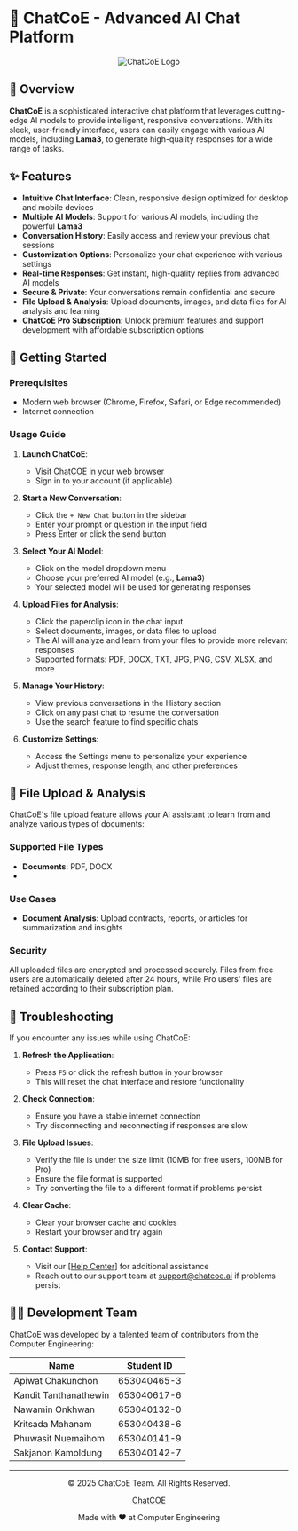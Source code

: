 # 🤖 ChatCoE - Advanced AI Chat Platform

<div align="center">
  
![ChatCoE Logo](https://img.shields.io/badge/ChatCoE-AI%20Chat%20Platform-blue?style=for-the-badge)

</div>

## 📝 Overview

**ChatCoE** is a sophisticated interactive chat platform that leverages cutting-edge AI models to provide intelligent, responsive conversations. With its sleek, user-friendly interface, users can easily engage with various AI models, including **Lama3**, to generate high-quality responses for a wide range of tasks.

## ✨ Features

- **Intuitive Chat Interface**: Clean, responsive design optimized for desktop and mobile devices
- **Multiple AI Models**: Support for various AI models, including the powerful **Lama3**
- **Conversation History**: Easily access and review your previous chat sessions
- **Customization Options**: Personalize your chat experience with various settings
- **Real-time Responses**: Get instant, high-quality replies from advanced AI models
- **Secure & Private**: Your conversations remain confidential and secure
- **File Upload & Analysis**: Upload documents, images, and data files for AI analysis and learning
- **ChatCoE Pro Subscription**: Unlock premium features and support development with affordable subscription options

## 🚀 Getting Started

### Prerequisites

- Modern web browser (Chrome, Firefox, Safari, or Edge recommended)
- Internet connection

### Usage Guide

1. **Launch ChatCoE**:
   - Visit [ChatCOE](https://chatcoe-iota.vercel.app) in your web browser
   - Sign in to your account (if applicable)

2. **Start a New Conversation**:
   - Click the `+ New Chat` button in the sidebar
   - Enter your prompt or question in the input field
   - Press Enter or click the send button

3. **Select Your AI Model**:
   - Click on the model dropdown menu
   - Choose your preferred AI model (e.g., **Lama3**)
   - Your selected model will be used for generating responses

4. **Upload Files for Analysis**:
   - Click the paperclip icon in the chat input
   - Select documents, images, or data files to upload
   - The AI will analyze and learn from your files to provide more relevant responses
   - Supported formats: PDF, DOCX, TXT, JPG, PNG, CSV, XLSX, and more

5. **Manage Your History**:
   - View previous conversations in the History section
   - Click on any past chat to resume the conversation
   - Use the search feature to find specific chats

6. **Customize Settings**:
   - Access the Settings menu to personalize your experience
   - Adjust themes, response length, and other preferences

## 📁 File Upload & Analysis

ChatCoE's file upload feature allows your AI assistant to learn from and analyze various types of documents:

### Supported File Types
- **Documents**: PDF, DOCX
- 
### Use Cases
- **Document Analysis**: Upload contracts, reports, or articles for summarization and insights

### Security
All uploaded files are encrypted and processed securely. Files from free users are automatically deleted after 24 hours, while Pro users' files are retained according to their subscription plan.

## 🔧 Troubleshooting

If you encounter any issues while using ChatCoE:

1. **Refresh the Application**:
   - Press `F5` or click the refresh button in your browser
   - This will reset the chat interface and restore functionality

2. **Check Connection**:
   - Ensure you have a stable internet connection
   - Try disconnecting and reconnecting if responses are slow

3. **File Upload Issues**:
   - Verify the file is under the size limit (10MB for free users, 100MB for Pro)
   - Ensure the file format is supported
   - Try converting the file to a different format if problems persist

4. **Clear Cache**:
   - Clear your browser cache and cookies
   - Restart your browser and try again

5. **Contact Support**:
   - Visit our [[Help Center](https://chatcoe-iota.vercel.app/help)] for additional assistance
   - Reach out to our support team at support@chatcoe.ai if problems persist

## 👨‍💻 Development Team

ChatCoE was developed by a talented team of contributors from the Computer Engineering:

| Name | Student ID | 
|------|------------|
| Apiwat Chakunchon | 653040465-3 |
| Kandit Tanthanathewin | 653040617-6 | 
| Nawamin Onkhwan | 653040132-0 | 
| Kritsada Mahanam | 653040438-6 |
| Phuwasit Nuemaihom | 653040141-9 | 
| Sakjanon Kamoldung | 653040142-7 | 

---

<div align="center">
  <p>© 2025 ChatCoE Team. All Rights Reserved.</p>
  <p><a href="https://chatcoe-iota.vercel.app/help">ChatCOE</a></p>
  <p>Made with ❤️ at Computer Engineering</p>
</div>

